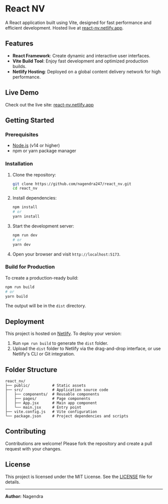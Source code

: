 # React NV

A React application built using Vite, designed for fast performance and efficient development. Hosted live at [react-nv.netlify.app](https://react-nv.netlify.app).

## Features

- **React Framework**: Create dynamic and interactive user interfaces.
- **Vite Build Tool**: Enjoy fast development and optimized production builds.
- **Netlify Hosting**: Deployed on a global content delivery network for high performance.

## Live Demo

Check out the live site: [react-nv.netlify.app](https://react-nv.netlify.app)

## Getting Started

### Prerequisites

- [Node.js](https://nodejs.org/) (v14 or higher)
- npm or yarn package manager

### Installation

1. Clone the repository:
   ```bash
   git clone https://github.com/nagendra247/react_nv.git
   cd react_nv
   ```

2. Install dependencies:
   ```bash
   npm install
   # or
   yarn install
   ```

3. Start the development server:
   ```bash
   npm run dev
   # or
   yarn dev
   ```

4. Open your browser and visit `http://localhost:5173`.

### Build for Production

To create a production-ready build:
```bash
npm run build
# or
yarn build
```

The output will be in the `dist` directory.

## Deployment

This project is hosted on [Netlify](https://www.netlify.com/). To deploy your version:

1. Run `npm run build` to generate the `dist` folder.
2. Upload the `dist` folder to Netlify via the drag-and-drop interface, or use Netlify's CLI or Git integration.

## Folder Structure

```plaintext
react_nv/
├── public/          # Static assets
├── src/             # Application source code
│   ├── components/  # Reusable components
│   ├── pages/       # Page components
│   ├── App.jsx      # Main app component
│   └── main.jsx     # Entry point
├── vite.config.js   # Vite configuration
└── package.json     # Project dependencies and scripts
```

## Contributing

Contributions are welcome! Please fork the repository and create a pull request with your changes.

## License

This project is licensed under the MIT License. See the [LICENSE](LICENSE) file for details.

---

**Author:** Nagendra
